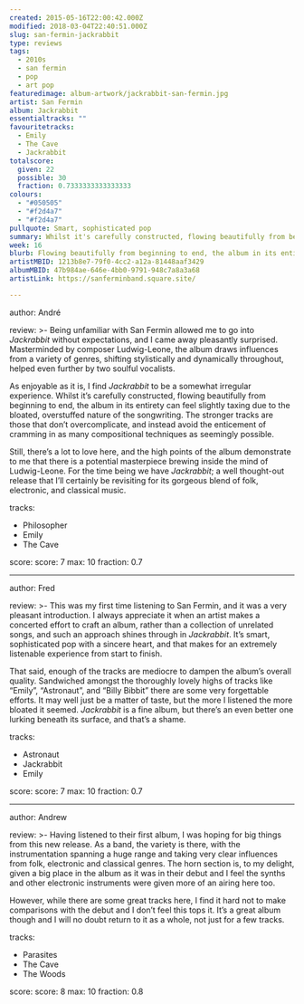 ```yaml
---
created: 2015-05-16T22:00:42.000Z
modified: 2018-03-04T22:40:51.000Z
slug: san-fermin-jackrabbit
type: reviews
tags:
  - 2010s
  - san fermin
  - pop
  - art pop
featuredimage: album-artwork/jackrabbit-san-fermin.jpg
artist: San Fermin
album: Jackrabbit
essentialtracks: ""
favouritetracks:
  - Emily
  - The Cave
  - Jackrabbit
totalscore:
  given: 22
  possible: 30
  fraction: 0.7333333333333333
colours:
  - "#050505"
  - "#f2d4a7"
  - "#f2d4a7"
pullquote: Smart, sophisticated pop
summary: Whilst it's carefully constructed, flowing beautifully from beginning to end, the album in its entirety can feel slightly taxing due to the bloated, overstuffed nature of the songwriting.
week: 16
blurb: Flowing beautifully from beginning to end, the album in its entirety can feel slightly taxing due to the bloated, overstuffed nature of the songwriting.
artistMBID: 1213b8e7-79f0-4cc2-a12a-81448aaf3429
albumMBID: 47b984ae-646e-4bb0-9791-948c7a8a3a68
artistLink: https://sanferminband.square.site/

---
```


author: André

review: >-
  Being unfamiliar with San Fermin allowed me to go into *Jackrabbit* without expectations, and I came away pleasantly surprised. Masterminded by composer Ludwig-Leone, the album draws influences from a variety of genres, shifting stylistically and dynamically throughout, helped even further by two soulful vocalists. 
  
  As enjoyable as it is, I find *Jackrabbit* to be a somewhat irregular experience. Whilst it’s carefully constructed, flowing beautifully from beginning to end, the album in its entirety can feel slightly taxing due to the bloated, overstuffed nature of the songwriting. The stronger tracks are those that don’t overcomplicate, and instead avoid the enticement of cramming in as many compositional techniques as seemingly possible. 
  
  Still, there’s a lot to love here, and the high points of the album demonstrate to me that there is a potential masterpiece brewing inside the mind of Ludwig-Leone. For the time being we have *Jackrabbit*; a well thought-out release that I’ll certainly be revisiting for its gorgeous blend of folk, electronic, and classical music.

tracks:
  - Philosopher
  - ­Emily
  - ­The Cave

score:
  score: 7
  max: 10
  fraction: 0.7

---
author: Fred

review: >-
  This was my first time listening to San Fermin, and it was a very pleasant introduction. I always appreciate it when an artist makes a concerted effort to craft an album, rather than a collection of unrelated songs, and such an approach shines through in *Jackrabbit*. It’s smart, sophisticated pop with a sincere heart, and that makes for an extremely listenable experience from start to finish. 
  
  That said, enough of the tracks are mediocre to dampen the album’s overall quality. Sandwiched amongst the thoroughly lovely highs of tracks like “Emily”, “Astronaut”, and “Billy Bibbit” there are some very forgettable efforts. It may well just be a matter of taste, but the more I listened the more bloated it seemed. *Jackrabbit* is a fine album, but there’s an even better one lurking beneath its surface, and that’s a shame.

tracks:
  - Astronaut
  - ­Jackrabbit
  - ­Emily

score:
  score: 7
  max: 10
  fraction: 0.7

---
author: Andrew

review: >-
  Having listened to their first album, I was hoping for big things from this new release. As a band, the variety is there, with the instrumentation spanning a huge range and taking very clear influences from folk, electronic and classical genres. The horn section is, to my delight, given a big place in the album as it was in their debut and I feel the synths and other electronic instruments were given more of an airing here too. 
  
  However, while there are some great tracks here, I find it hard not to make comparisons with the debut and I don’t feel this tops it. It’s a great album though and I will no doubt return to it as a whole, not just for a few tracks.

tracks:
  - Parasites
  - ­The Cave
  - ­The Woods
  
score:
  score: 8
  max: 10
  fraction: 0.8
